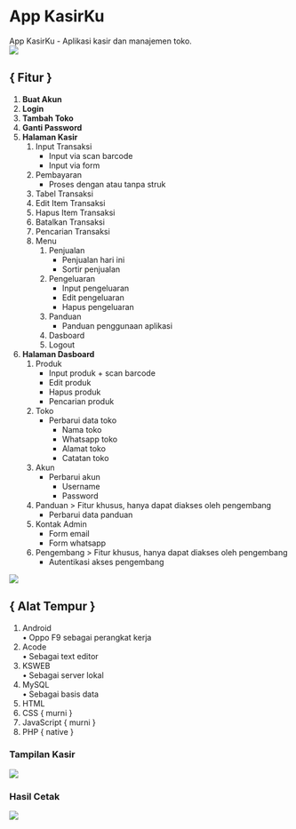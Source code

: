 <h1>App KasirKu</h1>
App KasirKu - Aplikasi kasir dan manajemen toko.

<div>
  <img src="https://raw.githubusercontent.com/masadiblog/app-kasirku/main/files/img/icon-512x512.png"/>
</div>

<h2>{ Fitur }</h2>
  <ol>
    <li><strong>Buat Akun</strong></li>
    <li><strong>Login</strong></li>
    <li><strong>Tambah Toko</strong></li>
    <li><strong>Ganti Password</strong></li>
    <li><strong>Halaman Kasir</strong>
      <ol>
        <li>Input Transaksi
          <ul>
            <li>Input via scan barcode</li>
            <li>Input via form</li>
          </ul>
        </li>
        <li>Pembayaran
          <ul>
            <li>Proses dengan atau tanpa struk</li>
          </ul>
        </li>
        <li>Tabel Transaksi</li>
        <li>Edit Item Transaksi</li>
        <li>Hapus Item Transaksi</li>
        <li>Batalkan Transaksi</li>
        <li>Pencarian Transaksi</li>
        <li>Menu
          <ol>
            <li>Penjualan
              <ul>
                <li>Penjualan hari ini</li>
                <li>Sortir penjualan</li>
              </ul>
            </li>
            <li>Pengeluaran
              <ul>
                <li>Input pengeluaran</li>
                <li>Edit pengeluaran</li>
                <li>Hapus pengeluaran</li>
              </ul>
            </li>
            <li>Panduan
              <ul>
                <li>Panduan penggunaan aplikasi</li>
              </ul>
            </li>
            <li>Dasboard</li>
            <li>Logout</li>
          </ol>
        </li>
      </ol>
    </li>
    <li><strong>Halaman Dasboard</strong>
      <ol>
        <li>Produk
          <ul>
            <li>Input produk + scan barcode</li>
            <li>Edit produk</li>
            <li>Hapus produk</li>
            <li>Pencarian produk</li>
          </ul>
        </li>
        <li>Toko
          <ul>
            <li>Perbarui data toko
              <ul>
                <li>Nama toko</li>
                <li>Whatsapp toko</li>
                <li>Alamat toko</li>
                <li>Catatan toko</li>
              </ul>
            </li>
          </ul>
        </li>
        <li>Akun
          <ul>
            <li>Perbarui akun
              <ul>
                <li>Username</li>
                <li>Password</li>
              </ul>
            </li>
          </ul>
        </li>
        <li>Panduan &gt; Fitur khusus, hanya dapat diakses oleh pengembang
          <ul>
            <li>Perbarui data panduan</li>
          </ul>
        </li>
        <li>Kontak Admin
          <ul>
            <li>Form email</li>
            <li>Form whatsapp</li>
          </ul>
        </li>
        <li>Pengembang &gt; Fitur khusus, hanya dapat diakses oleh pengembang
          <ul>
            <li>Autentikasi akses pengembang</li>
          </ul>
        </li>
      </ol>
    </li>
  </ol>
<div>
  <img src="https://raw.githubusercontent.com/masadiblog/app-kasirku/main/files/img/ksweb-acode.jpg"/>
</div>
<h2>{ Alat Tempur }</h2>
  <ol>
    <li>Android<br>• Oppo F9 sebagai perangkat kerja</li>
    <li>Acode<br>• Sebagai text editor</li>
    <li>KSWEB<br>• Sebagai server lokal</li>
    <li>MySQL<br>• Sebagai basis data</li>
    <li>HTML</li>
    <li>CSS { murni }</li>
    <li>JavaScript { murni }</li>
    <li>PHP { native }</li>
  </ol>
<h3>Tampilan Kasir</h3>
<div>
  <img src="https://raw.githubusercontent.com/masadiblog/app-kasirku/main/files/img/ss-app-kasirku.jpg"/>
</div>
<h3>Hasil Cetak</h3>
<div>
  <img src="https://raw.githubusercontent.com/masadiblog/app-kasirku/main/files/img/hasil-cetak-struk.jpg"/>
</div>
